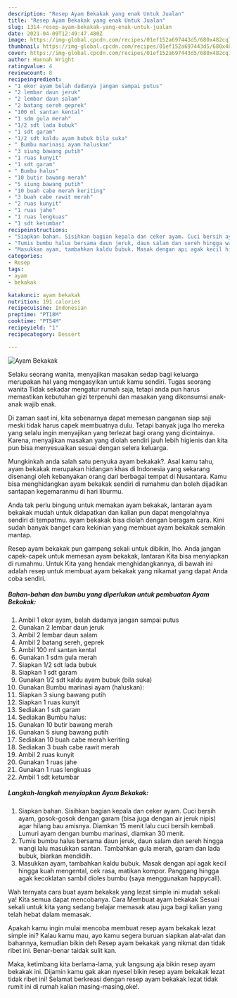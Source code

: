 ```yaml
---
description: "Resep Ayam Bekakak yang enak Untuk Jualan"
title: "Resep Ayam Bekakak yang enak Untuk Jualan"
slug: 1314-resep-ayam-bekakak-yang-enak-untuk-jualan
date: 2021-04-09T12:49:47.480Z
image: https://img-global.cpcdn.com/recipes/01ef152a697443d5/680x482cq70/ayam-bekakak-foto-resep-utama.jpg
thumbnail: https://img-global.cpcdn.com/recipes/01ef152a697443d5/680x482cq70/ayam-bekakak-foto-resep-utama.jpg
cover: https://img-global.cpcdn.com/recipes/01ef152a697443d5/680x482cq70/ayam-bekakak-foto-resep-utama.jpg
author: Hannah Wright
ratingvalue: 4
reviewcount: 8
recipeingredient:
- "1 ekor ayam belah dadanya jangan sampai putus"
- "2 lembar daun jeruk"
- "2 lembar daun salam"
- "2 batang sereh geprek"
- "100 ml santan kental"
- "1 sdm gula merah"
- "1/2 sdt lada bubuk"
- "1 sdt garam"
- "1/2 sdt kaldu ayam bubuk bila suka"
- " Bumbu marinasi ayam haluskan"
- "3 siung bawang putih"
- "1 ruas kunyit"
- "1 sdt garam"
- " Bumbu halus"
- "10 butir bawang merah"
- "5 siung bawang putih"
- "10 buah cabe merah keriting"
- "3 buah cabe rawit merah"
- "2 ruas kunyit"
- "1 ruas jahe"
- "1 ruas lengkuas"
- "1 sdt ketumbar"
recipeinstructions:
- "Siapkan bahan. Sisihkan bagian kepala dan ceker ayam. Cuci bersih ayam, gosok-gosok dengan garam (bisa juga dengan air jeruk nipis) agar hilang bau amisnya. Diamkan 15 menit lalu cuci bersih kembali. Lumuri ayam dengan bumbu marinasi, diamkan 30 menit."
- "Tumis bumbu halus bersama daun jeruk, daun salam dan sereh hingga wangi lalu masukkan santan. Tambahkan gula merah, garam dan lada bubuk, biarkan mendidih."
- "Masukkan ayam, tambahkan kaldu bubuk. Masak dengan api agak kecil hingga kuah mengental, cek rasa, matikan kompor. Panggang hingga agak kecoklatan sambil dioles bumbu (saya menggunakan happycall)."
categories:
- Resep
tags:
- ayam
- bekakak

katakunci: ayam bekakak 
nutrition: 191 calories
recipecuisine: Indonesian
preptime: "PT18M"
cooktime: "PT54M"
recipeyield: "1"
recipecategory: Dessert

---
```



![Ayam Bekakak](https://img-global.cpcdn.com/recipes/01ef152a697443d5/680x482cq70/ayam-bekakak-foto-resep-utama.jpg)

Selaku seorang wanita, menyajikan masakan sedap bagi keluarga merupakan hal yang mengasyikan untuk kamu sendiri. Tugas seorang  wanita Tidak sekadar mengatur rumah saja, tetapi anda pun harus memastikan kebutuhan gizi terpenuhi dan masakan yang dikonsumsi anak-anak wajib enak.

Di zaman  saat ini, kita sebenarnya dapat memesan panganan siap saji meski tidak harus capek membuatnya dulu. Tetapi banyak juga lho mereka yang selalu ingin menyajikan yang terlezat bagi orang yang dicintainya. Karena, menyajikan masakan yang diolah sendiri jauh lebih higienis dan kita pun bisa menyesuaikan sesuai dengan selera keluarga. 



Mungkinkah anda salah satu penyuka ayam bekakak?. Asal kamu tahu, ayam bekakak merupakan hidangan khas di Indonesia yang sekarang disenangi oleh kebanyakan orang dari berbagai tempat di Nusantara. Kamu bisa menghidangkan ayam bekakak sendiri di rumahmu dan boleh dijadikan santapan kegemaranmu di hari liburmu.

Anda tak perlu bingung untuk memakan ayam bekakak, lantaran ayam bekakak mudah untuk didapatkan dan kalian pun dapat mengolahnya sendiri di tempatmu. ayam bekakak bisa diolah dengan beragam cara. Kini sudah banyak banget cara kekinian yang membuat ayam bekakak semakin mantap.

Resep ayam bekakak pun gampang sekali untuk dibikin, lho. Anda jangan capek-capek untuk memesan ayam bekakak, lantaran Kita bisa menyiapkan di rumahmu. Untuk Kita yang hendak menghidangkannya, di bawah ini adalah resep untuk membuat ayam bekakak yang nikamat yang dapat Anda coba sendiri.

<!--inarticleads1-->

##### Bahan-bahan dan bumbu yang diperlukan untuk pembuatan Ayam Bekakak:

1. Ambil 1 ekor ayam, belah dadanya jangan sampai putus
1. Gunakan 2 lembar daun jeruk
1. Ambil 2 lembar daun salam
1. Ambil 2 batang sereh, geprek
1. Ambil 100 ml santan kental
1. Gunakan 1 sdm gula merah
1. Siapkan 1/2 sdt lada bubuk
1. Siapkan 1 sdt garam
1. Gunakan 1/2 sdt kaldu ayam bubuk (bila suka)
1. Gunakan  Bumbu marinasi ayam (haluskan):
1. Siapkan 3 siung bawang putih
1. Siapkan 1 ruas kunyit
1. Sediakan 1 sdt garam
1. Sediakan  Bumbu halus:
1. Gunakan 10 butir bawang merah
1. Gunakan 5 siung bawang putih
1. Sediakan 10 buah cabe merah keriting
1. Sediakan 3 buah cabe rawit merah
1. Ambil 2 ruas kunyit
1. Gunakan 1 ruas jahe
1. Gunakan 1 ruas lengkuas
1. Ambil 1 sdt ketumbar




<!--inarticleads2-->

##### Langkah-langkah menyiapkan Ayam Bekakak:

1. Siapkan bahan. Sisihkan bagian kepala dan ceker ayam. Cuci bersih ayam, gosok-gosok dengan garam (bisa juga dengan air jeruk nipis) agar hilang bau amisnya. Diamkan 15 menit lalu cuci bersih kembali. Lumuri ayam dengan bumbu marinasi, diamkan 30 menit.
1. Tumis bumbu halus bersama daun jeruk, daun salam dan sereh hingga wangi lalu masukkan santan. Tambahkan gula merah, garam dan lada bubuk, biarkan mendidih.
1. Masukkan ayam, tambahkan kaldu bubuk. Masak dengan api agak kecil hingga kuah mengental, cek rasa, matikan kompor. Panggang hingga agak kecoklatan sambil dioles bumbu (saya menggunakan happycall).




Wah ternyata cara buat ayam bekakak yang lezat simple ini mudah sekali ya! Kita semua dapat mencobanya. Cara Membuat ayam bekakak Sesuai sekali untuk kita yang sedang belajar memasak atau juga bagi kalian yang telah hebat dalam memasak.

Apakah kamu ingin mulai mencoba membuat resep ayam bekakak lezat simple ini? Kalau kamu mau, ayo kamu segera buruan siapkan alat-alat dan bahannya, kemudian bikin deh Resep ayam bekakak yang nikmat dan tidak ribet ini. Benar-benar taidak sulit kan. 

Maka, ketimbang kita berlama-lama, yuk langsung aja bikin resep ayam bekakak ini. Dijamin kamu gak akan nyesel bikin resep ayam bekakak lezat tidak ribet ini! Selamat berkreasi dengan resep ayam bekakak lezat tidak rumit ini di rumah kalian masing-masing,oke!.

